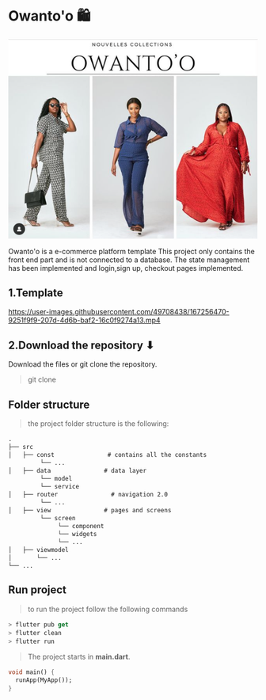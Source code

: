 # Owanto'o 🛍

![owanto_app](https://github.com/JordyHers/Owanto_e-commerce/blob/master/assets/owanto/collection.png?raw=true)

Owanto'o is a e-commerce platform template This project only contains the front end part and is not connected to a
database. The state management has been implemented and login,sign up, checkout pages implemented.

## 1.Template


https://user-images.githubusercontent.com/49708438/167256470-9251f9f9-207d-4d6b-baf2-16c0f9274a13.mp4

## 2.Download the repository ⬇

 Download the files or git clone the repository.
 > git clone 
 
 
## Folder structure 

> the project folder structure is the following:

    .
    ├── src                    
    │   ├── const               # contains all the constants
             └── ...
    │   ├── data               # data layer 
             └── model
             └── service
    │   ├── router               # navigation 2.0
             └── ...
    │   ├── view               # pages and screens
             └── screen
                  └── component
                  └── widgets
                  └── ...
    │   ├── viewmodel         
    │       └── ...
    └── ...
 
 ## Run project

> to run the project follow the following commands 
 
```dart
> flutter pub get
> flutter clean 
> flutter run 

```
> The project starts in  **main.dart**.

```dart
void main() {
  runApp(MyApp());
}

```






